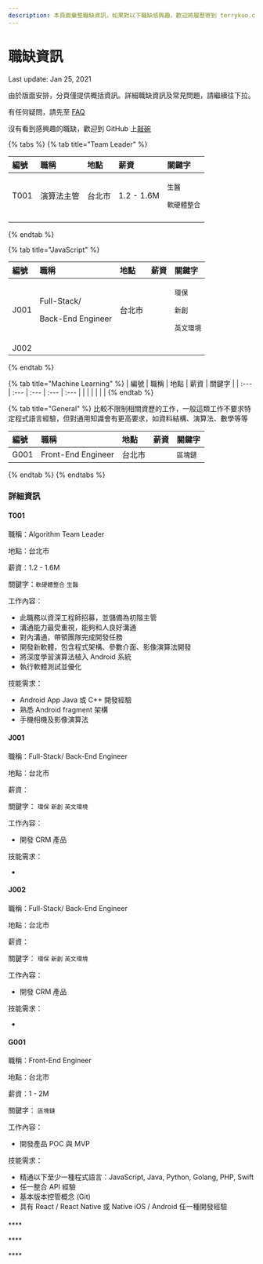 ```yaml
---
description: 本頁面彙整職缺資訊，如果對以下職缺感興趣，歡迎將履歷寄到 terrykuo.career@gmail.com
---
```


# 職缺資訊

Last update: Jan 25, 2021

由於版面安排，分頁僅提供概括資訊。詳細職缺資訊及常見問題，請繼續往下拉。

有任何疑問，請先至 [FAQ](faq.md)

沒有看到感興趣的職缺，歡迎到 GitHub 上[敲碗](https://github.com/sealpuppy/careerinfo/issues)

{% tabs %}
{% tab title="Team Leader" %}
<table>
  <thead>
    <tr>
      <th style="text-align:left">&#x7DE8;&#x865F;</th>
      <th style="text-align:left">&#x8077;&#x7A31;</th>
      <th style="text-align:left">&#x5730;&#x9EDE;</th>
      <th style="text-align:left">&#x85AA;&#x8CC7;</th>
      <th style="text-align:left">&#x95DC;&#x9375;&#x5B57;</th>
    </tr>
  </thead>
  <tbody>
    <tr>
      <td style="text-align:left">T001</td>
      <td style="text-align:left">&#x6F14;&#x7B97;&#x6CD5;&#x4E3B;&#x7BA1;</td>
      <td style="text-align:left">&#x53F0;&#x5317;&#x5E02;</td>
      <td style="text-align:left">1.2 - 1.6M</td>
      <td style="text-align:left">
        <p><code>&#x751F;&#x91AB;</code>
        </p>
        <p><code>&#x8EDF;&#x786C;&#x9AD4;&#x6574;&#x5408;</code>
        </p>
      </td>
    </tr>
    <tr>
      <td style="text-align:left"></td>
      <td style="text-align:left"></td>
      <td style="text-align:left"></td>
      <td style="text-align:left"></td>
      <td style="text-align:left"></td>
    </tr>
  </tbody>
</table>
{% endtab %}

{% tab title="JavaScript" %}
<table>
  <thead>
    <tr>
      <th style="text-align:left">&#x7DE8;&#x865F;</th>
      <th style="text-align:left">&#x8077;&#x7A31;</th>
      <th style="text-align:left">&#x5730;&#x9EDE;</th>
      <th style="text-align:left">&#x85AA;&#x8CC7;</th>
      <th style="text-align:left">&#x95DC;&#x9375;&#x5B57;</th>
    </tr>
  </thead>
  <tbody>
    <tr>
      <td style="text-align:left">J001</td>
      <td style="text-align:left">
        <p>Full-Stack/</p>
        <p>Back-End Engineer</p>
      </td>
      <td style="text-align:left">&#x53F0;&#x5317;&#x5E02;</td>
      <td style="text-align:left"></td>
      <td style="text-align:left">
        <p><code>&#x74B0;&#x4FDD;</code>
        </p>
        <p><code>&#x65B0;&#x5275;</code>
        </p>
        <p><code>&#x82F1;&#x6587;&#x74B0;&#x5883;</code>
        </p>
      </td>
    </tr>
    <tr>
      <td style="text-align:left">J002</td>
      <td style="text-align:left"></td>
      <td style="text-align:left"></td>
      <td style="text-align:left"></td>
      <td style="text-align:left"></td>
    </tr>
  </tbody>
</table>
{% endtab %}

{% tab title="Machine Learning" %}
| 編號 | 職稱 | 地點 | 薪資 | 關鍵字 |
| :--- | :--- | :--- | :--- | :--- |
|  |  |  |  |  |
{% endtab %}

{% tab title="General" %}
比較不限制相關資歷的工作，一般這類工作不要求特定程式語言經驗，但對通用知識會有更高要求，如資料結構、演算法、數學等等

| 編號 | 職稱 | 地點 | 薪資 | 關鍵字 |
| :--- | :--- | :--- | :--- | :--- |
| G001 | Front-End Engineer | 台北市 |  | `區塊鏈` |
{% endtab %}
{% endtabs %}



### 

### 詳細資訊

#### T001 

職稱：Algorithm Team Leader

地點：台北市

薪資：1.2 - 1.6M

關鍵字：`軟硬體整合` `生醫` 

工作內容：

* 此職務以資深工程師招募，並儲備為初階主管
* 溝通能⼒最受重視，能夠和人良好溝通
* 對內溝通，帶領團隊完成開發任務
* 開發新軟體，包含程式架構、參數介面、影像演算法開發
* 將深度學習演算法植入 Android 系統
* 執行軟體測試並優化

技能需求：

* Android App Java 或 C++ 開發經驗
* 熟悉 Android fragment 架構
* 手機相機及影像演算法

#### 

#### 

#### J001

職稱：Full-Stack/ Back-End Engineer

地點：台北市

薪資：

關鍵字： `環保` `新創` `英文環境`

工作內容：

*  開發 CRM 產品

技能需求：

* 
#### J002

職稱：Full-Stack/ Back-End Engineer

地點：台北市

薪資：

關鍵字： `環保` `新創` `英文環境`

工作內容：

*  開發 CRM 產品

技能需求：

* 






#### G001

職稱：Front-End Engineer

地點：台北市

薪資：1 - 2M

關鍵字： `區塊鏈`

工作內容：

* 開發產品 POC 與 MVP

技能需求：

* 精通以下至少一種程式語言：JavaScript, Java, Python, Golang, PHP, Swift
* 任一整合 API 經驗
* 基本版本控管概念 \(Git\)
* 具有 React / React Native 或 Native iOS / Android 任一種開發經驗



#### 

\*\*\*\*



\*\*\*\*

\*\*\*\*

